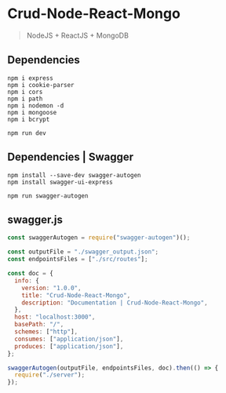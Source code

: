 # Crud-Node-React-Mongo
> NodeJS + ReactJS + MongoDB

## Dependencies
```shell
npm i express
npm i cookie-parser
npm i cors
npm i path
npm i nodemon -d
npm i mongoose
npm i bcrypt

npm run dev
```

## Dependencies | Swagger
```shell
npm install --save-dev swagger-autogen
npm install swagger-ui-express

npm run swagger-autogen
```
## swagger.js
```javascript
const swaggerAutogen = require("swagger-autogen")();

const outputFile = "./swagger_output.json";
const endpointsFiles = ["./src/routes"];

const doc = {
  info: {
    version: "1.0.0",
    title: "Crud-Node-React-Mongo",
    description: "Documentation | Crud-Node-React-Mongo",
  },
  host: "localhost:3000",
  basePath: "/",
  schemes: ["http"],
  consumes: ["application/json"],
  produces: ["application/json"],
};

swaggerAutogen(outputFile, endpointsFiles, doc).then(() => {
  require("./server");
});

```

